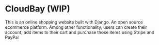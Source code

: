 # CloudBay (WIP)

This is an online shopping website built with Django. An open source ecommerce platform. Among other functionality, users can create their account, add items to their cart and purchase those items using Stripe and PayPal
